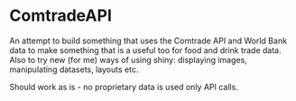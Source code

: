 # ComtradeAPI

An attempt to build something that uses the Comtrade API and World Bank data to make something that is a useful too for food and drink trade data. Also to try new (for me) ways of using shiny: displaying images, manipulating datasets, layouts etc.

Should work as is - no proprietary data is used only API calls.
